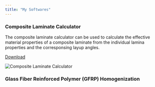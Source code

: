 ```yaml
---
title: "My Softwares"
---
```


### Composite Laminate Calculator

The composite laminate calculator can be used to calculate the effective material properties of a composite laminate from the individual lamina properties and the corresponsing layup angles. 

[Download](/softwares/CompositePropInstall.zip)

![Composite Laminate Calculator](/images/CompositeLaminateCalculator.jpg)


### Glass Fiber Reinforced Polymer (GFRP) Homogenization

